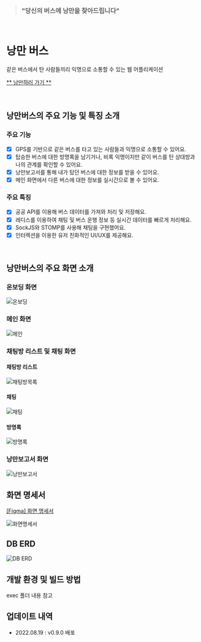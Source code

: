 <br>

> ### **"당신의 버스에 낭만을 찾아드립니다"**

<br>


# 낭만 버스

같은 버스에서 탄 사람들끼리 익명으로 소통할 수 있는 웹 어플리케이션

[** 낭만하러 가기 **](https://i7a704.p.ssafy.io)

<br>

## 낭만버스의 주요 기능 및 특징 소개

### 주요 기능

- [x] GPS를 기반으로 같은 버스를 타고 있는 사람들과 익명으로 소통할 수 있어요.
- [x] 탑승한 버스에 대한 방명록을 남기거나, 비록 익명이지만 같이 버스를 탄 상대방과 나의 관계를 확인할 수 있어요.
- [x] 낭만보고서를 통해 내가 탔던 버스에 대한 정보를 받을 수 있어요.
- [x] 메인 화면에서 다른 버스에 대한 정보를 실시간으로 볼 수 있어요.

### 주요 특징

- [x] 공공 API를 이용해 버스 데이터를 가져와 처리 및 저장해요.
- [x] 레디스를 이용하여 채팅 및 버스 운행 정보 등 실시간 데이터를 빠르게 처리해요.
- [x] SockJS와 STOMP를 사용해 채팅을 구현했어요.
- [x] 인터렉션을 이용한 유저 친화적인 UI/UX를 제공해요.

<br>

## 낭만버스의 주요 화면 소개

### 온보딩 화면

![온보딩](/img/%EC%98%A8%EB%B3%B4%EB%94%A9.gif)

### 메인 화면

![메인](/img/%EB%A9%94%EC%9D%B8.gif)

### 채팅방 리스트 및 채팅 화면

#### 채팅방 리스트

![채팅방목록](/img/%EC%B1%84%ED%8C%85%EB%B0%A9%EB%AA%A9%EB%A1%9D.gif)

#### 채팅

![채팅](/img/%EC%B1%84%ED%8C%85.gif)

#### 방명록

![방명록](/img/%EB%B0%A9%EB%AA%85%EB%A1%9D.gif)

### 낭만보고서 화면

![낭만보고서](/img/%EB%82%AD%EB%A7%8C%EB%B3%B4%EA%B3%A0%EC%84%9C.gif)

## 화면 명세서

[[Figma] 화면 명세서](https://www.figma.com/file/4rzHAVeWwRwnkkThxS7m2i/nangman-BUS?node-id=96%3A2)

![화면명세서](/img/%ED%99%94%EB%A9%B4%EB%AA%85%EC%84%B8%EC%84%9C.png)

## DB ERD

![DB ERD](/img/DB_ERD.png)

## 개발 환경 및 빌드 방법

exec 폴더 내용 참고

## 업데이트 내역

- 2022.08.19 : v0.9.0 배포
